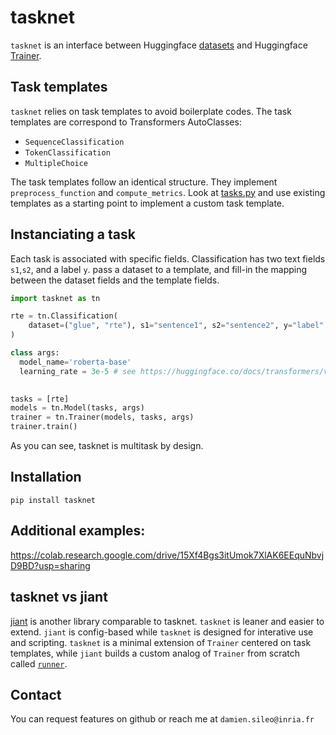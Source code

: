 # tasknet
`tasknet` is an interface between Huggingface [datasets](https://huggingface.co/datasets) and Huggingface [Trainer](https://huggingface.co/docs/transformers/main_classes/trainer).


## Task templates
`tasknet` relies on task templates to avoid boilerplate codes. The task templates are correspond to Transformers AutoClasses:
- `SequenceClassification` 
- `TokenClassification`
- `MultipleChoice`

The task templates follow an identical structure. They implement `preprocess_function` and `compute_metrics`.
Look at [tasks.py](https://github.com/sileod/tasknet/blob/main/src/tasknet/tasks.py) and use existing templates as a starting point to implement a custom task template.

## Instanciating a task

Each task is associated with specific fields. Classification has two text fields `s1`,`s2`, and a label `y`. pass a dataset to a template, and fill-in the mapping between the dataset fields and the template fields. 
```py
import tasknet as tn

rte = tn.Classification(
    dataset=("glue", "rte"), s1="sentence1", s2="sentence2", y="label"
)

class args:
  model_name='roberta-base'
  learning_rate = 3e-5 # see https://huggingface.co/docs/transformers/v4.24.0/en/main_classes/trainer#transformers.TrainingArguments

 
tasks = [rte]
models = tn.Model(tasks, args)
trainer = tn.Trainer(models, tasks, args)
trainer.train()
```
As you can see, tasknet is multitask by design.

## Installation
`pip install tasknet`

## Additional examples:
https://colab.research.google.com/drive/15Xf4Bgs3itUmok7XlAK6EEquNbvjD9BD?usp=sharing

## tasknet vs jiant
[jiant](https://github.com/nyu-mll/jiant/tree/master/jiant) is another library comparable to tasknet.
`tasknet` is leaner and easier to extend. `jiant` is config-based while `tasknet` is designed for interative use and scripting. `tasknet` is a minimal extension of `Trainer` centered on task templates, while `jiant` builds a custom analog of `Trainer` from scratch called [`runner`](https://github.com/nyu-mll/jiant/blob/master/jiant/proj/main/runner.py).

## Contact
You can request features on github or reach me at `damien.sileo@inria.fr`
